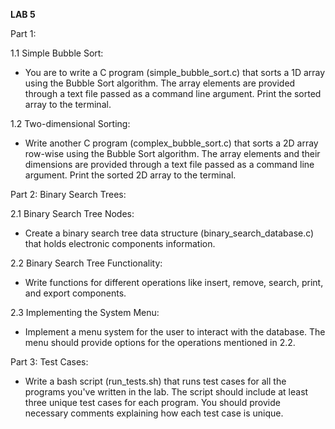 **LAB 5**

Part 1:

1.1 Simple Bubble Sort:
- You are to write a C program (simple_bubble_sort.c) that sorts a 1D array using the Bubble Sort algorithm.
The array elements are provided through a text file passed as a command line argument.
Print the sorted array to the terminal.

1.2 Two-dimensional Sorting:
- Write another C program (complex_bubble_sort.c) that sorts a 2D array row-wise using the Bubble Sort algorithm.
The array elements and their dimensions are provided through a text file passed as a command line argument.
Print the sorted 2D array to the terminal.

Part 2:
Binary Search Trees:

2.1 Binary Search Tree Nodes:
- Create a binary search tree data structure (binary_search_database.c) that holds electronic components information.

2.2 Binary Search Tree Functionality:
- Write functions for different operations like insert, remove, search, print, and export components.

2.3 Implementing the System Menu:
- Implement a menu system for the user to interact with the database. The menu should provide options for the operations mentioned in 2.2.

Part 3:
Test Cases:
- Write a bash script (run_tests.sh) that runs test cases for all the programs you've written in the lab.
The script should include at least three unique test cases for each program.
You should provide necessary comments explaining how each test case is unique.
